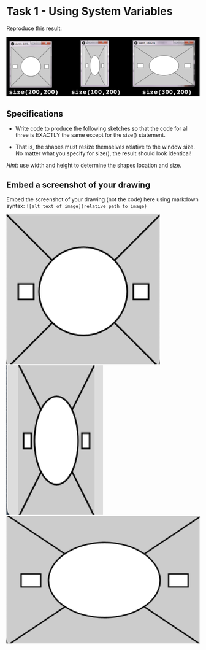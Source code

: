 # Task 1 - Using System Variables

Reproduce this result:

<img src="../images/img2.png" width="600px">

## Specifications

- Write code to produce the following sketches so that the code for all three is EXACTLY the same except for the size() statement. 

- That is, the shapes must resize themselves relative to the window size. No matter what you specify for size(), the result should look identical!

*Hint*: use width and height to determine the shapes location and size.

## Embed a screenshot of your drawing

Embed the screenshot of your drawing (not the code) here using markdown syntax: `![alt text of image](relative path to image)`

![task1v1](../screenshots//task1v1.png)
![task1v2](../screenshots//task1v2.png)
![task1v3](../screenshots//task1v3.png)